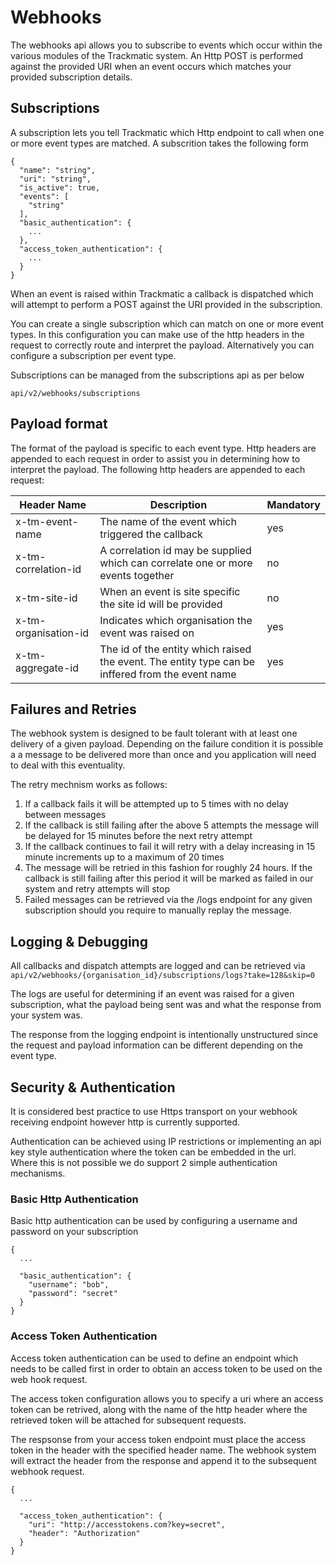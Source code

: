 # Webhooks

The webhooks api allows you to subscribe to events which occur within the various modules of the Trackmatic system. An Http POST is performed against the provided URI when an event occurs which matches your provided subscription details.

## Subscriptions

A subscription lets you tell Trackmatic which Http endpoint to call when one or more event types are matched. A subscrition takes the following form

```
{
  "name": "string",
  "uri": "string",
  "is_active": true,
  "events": [
    "string"
  ],
  "basic_authentication": {
    ...
  },
  "access_token_authentication": {
    ...
  }
}
```

When an event is raised within Trackmatic a callback is dispatched which will attempt to perform a POST against the URI provided in the subscription.

You can create a single subscription which can match on one or more event types. In this configuration you can make use of the http headers in the request to correctly route and interpret the payload. Alternatively you can configure a subscription per event type.

Subscriptions can be managed from the subscriptions api as per below

```
api/v2/webhooks/subscriptions
```

## Payload format

The format of the payload is specific to each event type. Http headers are appended to each request in order to assist you in determining how to interpret the payload. The following http headers are appended to each request:

|Header Name|Description|Mandatory|
|-----------|-----------|---|
|x-tm-event-name|The name of the event which triggered the callback|yes|
|x-tm-correlation-id|A correlation id may be supplied which can correlate one or more events together|no|
|x-tm-site-id|When an event is site specific the site id will be provided|no|
|x-tm-organisation-id|Indicates which organisation the event was raised on|yes|
|x-tm-aggregate-id|The id of the entity which raised the event. The entity type can be inffered from the event name|yes|

## Failures and Retries

The webhook system is designed to be fault tolerant with at least one delivery of a given payload. Depending on the failure condition it is possible a a message to be delivered more than once and you application will need to deal with this eventuality.

The retry mechnism works as follows:

1. If a callback fails it will be attempted up to 5 times with no delay between messages
2. If the callback is still failing after the above 5 attempts the message will be delayed for 15 minutes before the next retry attempt
3. If the callback continues to fail it will retry with a delay increasing in 15 minute increments up to a maximum of 20 times
4. The message will be retried in this fashion for roughly 24 hours. If the callback is still failing after this period it will be marked as failed in our system and retry attempts will stop
5. Failed messages can be retrieved via the /logs endpoint for any given subscription should you require to manually replay the message.

## Logging & Debugging

All callbacks and dispatch attempts are logged and can be retrieved via `api/v2/webhooks/{organisation_id}/subscriptions/logs?take=128&skip=0`

The logs are useful for determining if an event was raised for a given subscription, what the payload being sent was and what the response from your system was.

The response from the logging endpoint is intentionally unstructured since the request and payload information can be different depending on the event type.

## Security & Authentication

It is considered best practice to use Https transport on your webhook receiving endpoint however http is currently supported.

Authentication can be achieved using IP restrictions or implementing an api key style authentication where the token can be embedded in the url. Where this is not possible we do support 2 simple authentication mechanisms.

### Basic Http Authentication

Basic http authentication can be used by configuring a username and password on your subscription

```
{
  ...

  "basic_authentication": {
    "username": "bob",
    "password": "secret"
  }
}
```

### Access Token Authentication

Access token authentication can be used to define an endpoint which needs to be called first in order to obtain an access token to be used on the web hook request.

The access token configuration allows you to specify a uri where an access token can be retrived, along with the name of the http header where the retrieved token will be attached for subsequent requests.

The respsonse from your access token endpoint must place the access token in the header with the specified header name. The webhook system will extract the header from the response and append it to the subsequent webhook request.

```
{
  ...

  "access_token_authentication": {
    "uri": "http://accesstokens.com?key=secret",
    "header": "Authorization"
  }
}
```